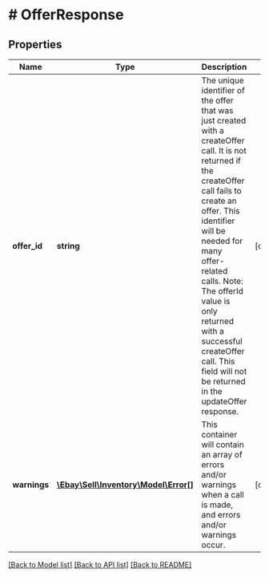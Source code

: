 # # OfferResponse

## Properties

Name | Type | Description | Notes
------------ | ------------- | ------------- | -------------
**offer_id** | **string** | The unique identifier of the offer that was just created with a createOffer call. It is not returned if the createOffer call fails to create an offer. This identifier will be needed for many offer-related calls. Note: The offerId value is only returned with a successful createOffer call. This field will not be returned in the updateOffer response. | [optional]
**warnings** | [**\Ebay\Sell\Inventory\Model\Error[]**](Error.md) | This container will contain an array of errors and/or warnings when a call is made, and errors and/or warnings occur. | [optional]

[[Back to Model list]](../../README.md#models) [[Back to API list]](../../README.md#endpoints) [[Back to README]](../../README.md)
